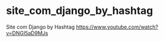 # site_com_django_by_hashtag
Site com Django by Hashtag https://www.youtube.com/watch?v=DNGI5aD9MJs

